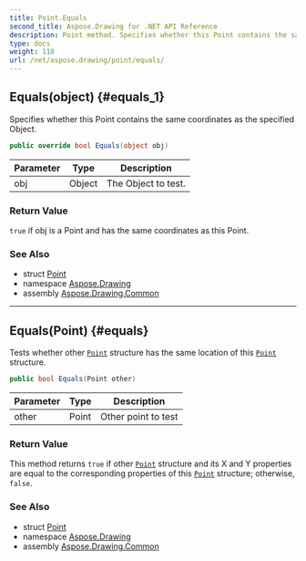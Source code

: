```yaml
---
title: Point.Equals
second_title: Aspose.Drawing for .NET API Reference
description: Point method. Specifies whether this Point contains the same coordinates as the specified Object
type: docs
weight: 110
url: /net/aspose.drawing/point/equals/
---
```

## Equals(object) {#equals_1}

Specifies whether this Point contains the same coordinates as the specified Object.

```csharp
public override bool Equals(object obj)
```

| Parameter | Type | Description |
| --- | --- | --- |
| obj | Object | The Object to test. |

### Return Value

`true` if obj is a Point and has the same coordinates as this Point.

### See Also

* struct [Point](../)
* namespace [Aspose.Drawing](../../point/)
* assembly [Aspose.Drawing.Common](../../../)

---

## Equals(Point) {#equals}

Tests whether other [`Point`](../) structure has the same location of this [`Point`](../) structure.

```csharp
public bool Equals(Point other)
```

| Parameter | Type | Description |
| --- | --- | --- |
| other | Point | Other point to test |

### Return Value

This method returns `true` if other [`Point`](../) structure and its X and Y properties are equal to the corresponding properties of this [`Point`](../) structure; otherwise, `false`.

### See Also

* struct [Point](../)
* namespace [Aspose.Drawing](../../point/)
* assembly [Aspose.Drawing.Common](../../../)


